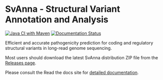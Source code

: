# SvAnna - Structural Variant Annotation and Analysis

[![Java CI with Maven](https://github.com/TheJacksonLaboratory/SvAnna/workflows/Java%20CI%20with%20Maven/badge.svg)](https://github.com/TheJacksonLaboratory/SvAnna/actions/workflows/maven.yml)
[![Documentation Status](https://readthedocs.org/projects/squirls/badge/?version=latest)](https://svanna.readthedocs.io/en/latest/?badge=latest)

Efficient and accurate pathogenicity prediction for coding and regulatory structural variants in long-read genome sequencing.

Most users should download the latest SvAnna distribution ZIP file from
the [Releases page](https://github.com/TheJacksonLaboratory/SvAnna/releases).

Please consult the Read the docs site for [detailed documentation](https://svanna.readthedocs.io).
